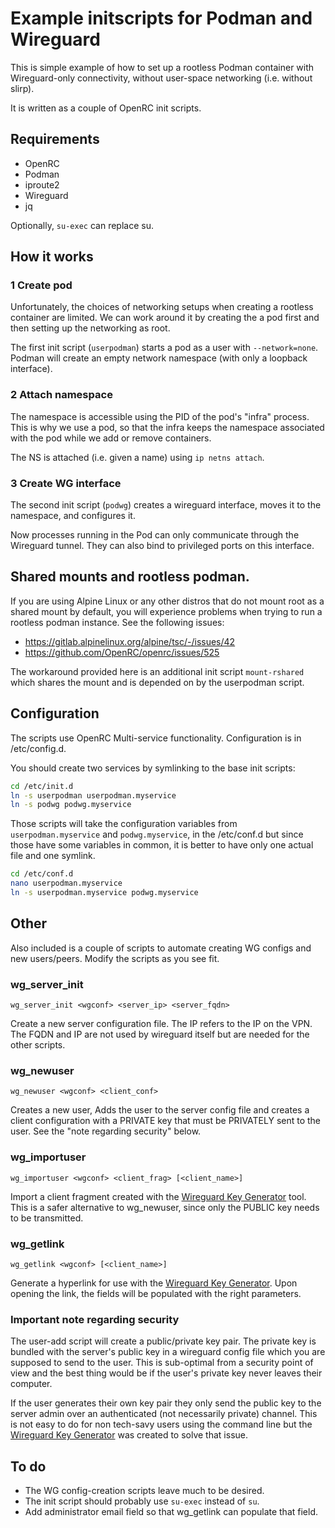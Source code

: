# Example initscripts for Podman and Wireguard

This is simple example of how to set up a rootless Podman container with
Wireguard-only connectivity, without user-space networking (i.e. without
slirp).

It is written as a couple of OpenRC init scripts.

## Requirements

- OpenRC
- Podman
- iproute2
- Wireguard
- jq

Optionally, `su-exec` can replace su.

## How it works

### 1 Create pod

Unfortunately, the choices of networking setups when creating a rootless container
are limited. We can work around it by creating the a pod first and then
setting up the networking as root.

The first init script (`userpodman`) starts a pod as a user with `--network=none`.
Podman will create an empty network namespace (with only a loopback interface).

### 2 Attach namespace

The namespace is accessible using the PID of the pod's "infra" process. This is
why we use a pod, so that the infra keeps the namespace associated with the pod
while we add or remove containers.

The NS is attached (i.e. given a name) using `ip netns attach`.

### 3 Create WG interface

The second init script (`podwg`) creates a wireguard interface, moves it to the namespace,
and configures it.

Now processes running in the Pod can only communicate through the Wireguard tunnel.
They can also bind to privileged ports on this interface.

## Shared mounts and rootless podman.

If you are using Alpine Linux or any other distros that do not mount root as a
shared mount by default, you will experience problems when trying to run a rootless
podman instance. See the following issues:

- https://gitlab.alpinelinux.org/alpine/tsc/-/issues/42
- https://github.com/OpenRC/openrc/issues/525

The workaround provided here is an additional init script `mount-rshared` which shares
the mount and is depended on by the userpodman script.

## Configuration

The scripts use OpenRC Multi-service functionality. Configuration is in /etc/config.d.

You should create two services by symlinking to the base init scripts:

```sh
cd /etc/init.d
ln -s userpodman userpodman.myservice
ln -s podwg podwg.myservice
```

Those scripts will take the configuration variables from `userpodman.myservice` and `podwg.myservice`,
in the /etc/conf.d but since those have some variables in common, it is better to have only one
actual file and one symlink.

```sh
cd /etc/conf.d
nano userpodman.myservice
ln -s userpodman.myservice podwg.myservice
```

## Other

Also included is a couple of scripts to automate creating WG configs and new users/peers. Modify
the scripts as you see fit.

### wg_server_init

```
wg_server_init <wgconf> <server_ip> <server_fqdn>
```

Create a new server configuration file. The IP refers to the IP on the VPN. The FQDN and IP are not
used by wireguard itself but are needed for the other scripts.

### wg_newuser

```
wg_newuser <wgconf> <client_conf>
```

Creates a new user, Adds the user to the server config file and creates a client configuration with
a PRIVATE key that must be PRIVATELY sent to the user. See the "note regarding security" below.

### wg_importuser

```
wg_importuser <wgconf> <client_frag> [<client_name>]
```

Import a client fragment created with the [Wireguard Key Generator](https://github.com/jcarrano/wg-keygen-notrust)
tool. This is a safer alternative to wg_newuser, since only the PUBLIC key needs to be transmitted.

### wg_getlink

```
wg_getlink <wgconf> [<client_name>]
```

Generate a hyperlink for use with the [Wireguard Key Generator](https://github.com/jcarrano/wg-keygen-notrust). Upon
opening the link, the fields will be populated with the right parameters.

### Important note regarding security

The user-add script will create a public/private key pair. The private key is bundled with the server's
public key in a wireguard config file which you are supposed to send to the user. This is sub-optimal from
a security point of view and the best thing would be if the user's private key never leaves their computer.

If the user generates their own key pair they only send the public key to the server admin over an
authenticated (not necessarily private) channel. This is not easy to do for non tech-savy users using the
command line but the [Wireguard Key Generator](https://github.com/jcarrano/wg-keygen-notrust) was created to
solve that issue.

## To do

- The WG config-creation scripts leave much to be desired.
- The init script should probably use `su-exec` instead of `su`.
- Add administrator email field so that wg_getlink can populate that field.
